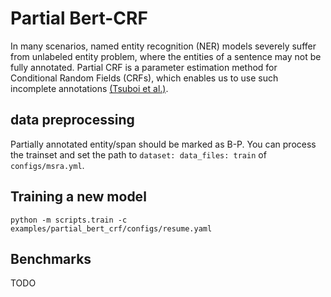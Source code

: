 # Partial Bert-CRF
In many scenarios, named entity recognition (NER) models severely suffer from unlabeled entity problem, where the entities of a sentence may not be fully annotated. Partial CRF is a parameter estimation method for Conditional Random Fields (CRFs), which enables us to use such incomplete annotations [(Tsuboi et al.)](https://aclanthology.org/C08-1113/).

## data preprocessing
Partially annotated entity/span should be marked as B-P.
You can process the trainset and set the path to `dataset: data_files: train` of `configs/msra.yml`.

## Training a new model
```
python -m scripts.train -c examples/partial_bert_crf/configs/resume.yaml
```

## Benchmarks
TODO

